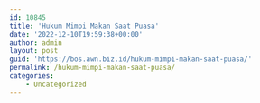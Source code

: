 ```yaml
---
id: 10845
title: 'Hukum Mimpi Makan Saat Puasa'
date: '2022-12-10T19:59:38+00:00'
author: admin
layout: post
guid: 'https://bos.awn.biz.id/hukum-mimpi-makan-saat-puasa/'
permalink: /hukum-mimpi-makan-saat-puasa/
categories:
    - Uncategorized
---
```


